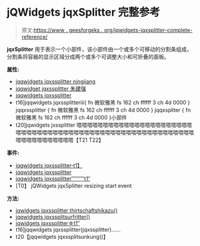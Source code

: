 # jQWidgets jqxSplitter 完整参考

> 原文:[https://www . geesforgeks . org/jqwidgets-jqxsplitter-complete-reference/](https://www.geeksforgeeks.org/jqwidgets-jqxsplitter-complete-reference/)

**jqxSplitter** 用于表示一个小部件，该小部件由一个或多个可移动的分割条组成，分割条将容器的显示区域分成两个或多个可调整大小和可折叠的面板。

**属性:**

*   [jqqwidgets jqxssplitter ningjiang](https://www.geeksforgeeks.org/jqwidgets-jqxsplitter-disable-method/)
*   [jqqwidget jqxssplitter 朱建强](https://www.geeksforgeeks.org/jqwidgets-jqxsplitter-height-property/)
*   [jqqwidgets jqxssplitter](https://www.geeksforgeeks.org/jqwidgets-jqxsplitter-orientation-property/)
*   t16]jqqwidgets jqxssplitterⅲ{ fn 微软雅黑 fs 162 ch ffffff 3 ch 4d 0000 } jqqxssplitter { fn 微软雅黑 fs 162 ch ffffff 3 ch 4d 0000 } jqqxspliter { fn 微软雅黑 fs 162 ch ffffff 3 ch 4d 0000 }小部件
*   t20]jqwidgets jxssplitter 喂喂喂喂喂喂喂喂喂喂喂喂喂喂喂喂喂喂喂喂喂喂喂喂喂喂喂喂喂喂喂喂喂喂喂喂喂喂喂喂喂喂喂喂喂喂喂喂喂喂喂喂喂喂喂喂喂喂喂喂喂喂喂喂喂喂喂【T21 T22】

**事件:**

*   [jqqwidgets jqxssplitter‐t1】](https://www.geeksforgeeks.org/jqwidgets-jqxsplitter-collapsed-event/)
*   [jqqwidgets jqxssplitter](https://www.geeksforgeeks.org/jqwidgets-jqxsplitter-expanded-event/)
*   [jqqwidgets jqxssplitter′″″″″″t1″](https://www.geeksforgeeks.org/jqwidgets-jqxsplitter-resize-event/)
*   [T0】 jQWidgets jqxSplitter resizing start event

**方法:**

*   [jqwidgets jqxssplitter thirtschaftshikazu()](https://www.geeksforgeeks.org/jqwidgets-jqxsplitter-collapse-method/)
*   [jqqwidgets jqxssplitsurfritter()](https://www.geeksforgeeks.org/jqwidgets-jqxsplitter-destroy-method/)
*   [jqwidgets jqxssplitter☆t1″](https://www.geeksforgeeks.org/jqwidgets-jqxsplitter-disable-method/)
*   t16]jqqwidgets jqxssplitter(jqxssplitter)……
*   t20【jqqwidgets jqxssplitsunkung()】